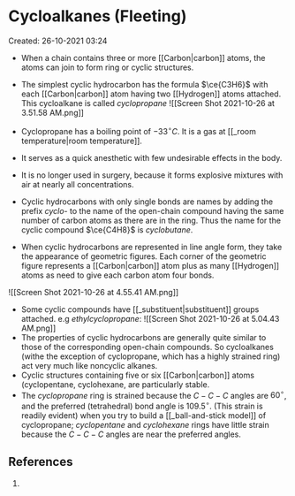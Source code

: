 # Cycloalkanes (Fleeting)
Created: 26-10-2021 03:24

* When a chain contains three or more [[Carbon|carbon]] atoms, the atoms can join to form ring or cyclic structures.
* The simplest cyclic hydrocarbon has the formula $\ce{C3H6}$ with each [[Carbon|carbon]] atom having two [[Hydrogen]] atoms attached. This cycloalkane is called *cyclopropane* 
![[Screen Shot 2021-10-26 at 3.51.58 AM.png]]

* Cyclopropane has a boiling point of $-33^{\circ}C$. It is a gas at [[_room temperature|room temperature]].
* It serves as a quick anesthetic with few undesirable effects in the body. 
* It is no longer used in surgery, because it forms explosive mixtures with air at nearly all concentrations.
* Cyclic hydrocarbons with only single bonds are names by adding the prefix *cyclo-* to the name of the open-chain compound having the same number of carbon atoms as there are in the ring. Thus the name for the cyclic compound $\ce{C4H8}$ is *cyclobutane*. 
* When cyclic hydrocarbons are represented in line angle form, they take the appearance of geometric figures. Each corner of the geometric figure represents a [[Carbon|carbon]] atom plus as many [[Hydrogen]] atoms as need to give each carbon atom four bonds.

![[Screen Shot 2021-10-26 at 4.55.41 AM.png]]
* Some cyclic compounds have [[_substituent|substituent]] groups attached. e.g *ethylcyclopropane*: ![[Screen Shot 2021-10-26 at 5.04.43 AM.png]]
* The properties of cyclic hydrocarbons are generally quite similar to those of the corresponding open-chain compounds. So cycloalkanes (withe the exception of cyclopropane, which has a highly strained ring) act very much like noncyclic alkanes.
* Cyclic structures containing five or six [[Carbon|carbon]] atoms (cyclopentane, cyclohexane, are particularly stable.
* The *cyclopropane* ring is strained because the $C-C-C$ angles are $60^\circ$, and the preferred (tetrahedral) bond angle is $109.5^\circ$. (This strain is readily evident) when you try to build a [[_ball-and-stick model]] of cyclopropane; *cyclopentane* and *cyclohexane* rings have little strain because the $C-C-C$ angles are near the preferred angles.
## References
1. 